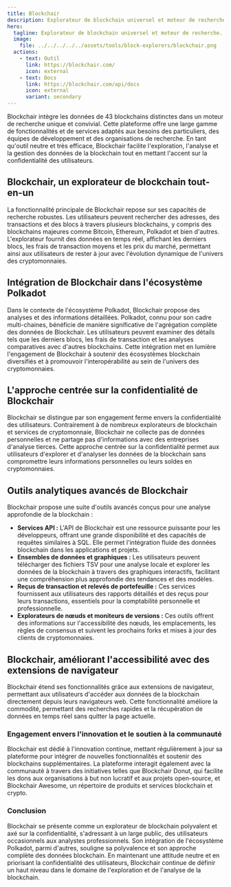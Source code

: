 ```yaml
---
title: Blockchair
description: Explorateur de blockchain universel et moteur de recherche avec support Polkadot.
hero:
  tagline: Explorateur de blockchain universel et moteur de recherche.
  image: 
    file: ../../../../../assets/tools/block-explorers/blockchair.png
  actions:
    - text: Outil
      link: https://blockchair.com/
      icon: external
    - text: Docs
      link: https://blockchair.com/api/docs
      icon: external
      variant: secondary
---
```


Blockchair intègre les données de 43 blockchains distinctes dans un moteur de recherche unique et convivial. Cette plateforme offre une large gamme de fonctionnalités et de services adaptés aux besoins des particuliers, des équipes de développement et des organisations de recherche. En tant qu'outil neutre et très efficace, Blockchair facilite l'exploration, l'analyse et la gestion des données de la blockchain tout en mettant l'accent sur la confidentialité des utilisateurs.

## Blockchair, un explorateur de blockchain tout-en-un
La fonctionnalité principale de Blockchair repose sur ses capacités de recherche robustes. Les utilisateurs peuvent rechercher des adresses, des transactions et des blocs à travers plusieurs blockchains, y compris des blockchains majeures comme Bitcoin, Ethereum, Polkadot et bien d'autres. L'explorateur fournit des données en temps réel, affichant les derniers blocs, les frais de transaction moyens et les prix du marché, permettant ainsi aux utilisateurs de rester à jour avec l'évolution dynamique de l'univers des cryptomonnaies.

## Intégration de Blockchair dans l'écosystème Polkadot
Dans le contexte de l'écosystème Polkadot, Blockchair propose des analyses et des informations détaillées. Polkadot, connu pour son cadre multi-chaines, bénéficie de manière significative de l'agrégation complète des données de Blockchair. Les utilisateurs peuvent examiner des détails tels que les derniers blocs, les frais de transaction et les analyses comparatives avec d'autres blockchains. Cette intégration met en lumière l'engagement de Blockchair à soutenir des écosystèmes blockchain diversifiés et à promouvoir l'interopérabilité au sein de l'univers des cryptomonnaies.

## L'approche centrée sur la confidentialité de Blockchair
Blockchair se distingue par son engagement ferme envers la confidentialité des utilisateurs. Contrairement à de nombreux explorateurs de blockchain et services de cryptomonnaie, Blockchair ne collecte pas de données personnelles et ne partage pas d'informations avec des entreprises d'analyse tierces. Cette approche centrée sur la confidentialité permet aux utilisateurs d'explorer et d'analyser les données de la blockchain sans compromettre leurs informations personnelles ou leurs soldes en cryptomonnaies.

## Outils analytiques avancés de Blockchair
Blockchair propose une suite d'outils avancés conçus pour une analyse approfondie de la blockchain :
- **Services API :** L'API de Blockchair est une ressource puissante pour les développeurs, offrant une grande disponibilité et des capacités de requêtes similaires à SQL. Elle permet l'intégration fluide des données blockchain dans les applications et projets.
- **Ensembles de données et graphiques :** Les utilisateurs peuvent télécharger des fichiers TSV pour une analyse locale et explorer les données de la blockchain à travers des graphiques interactifs, facilitant une compréhension plus approfondie des tendances et des modèles.
- **Reçus de transaction et relevés de portefeuille :** Ces services fournissent aux utilisateurs des rapports détaillés et des reçus pour leurs transactions, essentiels pour la comptabilité personnelle et professionnelle.
- **Explorateurs de nœuds et moniteurs de versions :** Ces outils offrent des informations sur l'accessibilité des nœuds, les emplacements, les règles de consensus et suivent les prochains forks et mises à jour des clients de cryptomonnaies.

## Blockchair, améliorant l'accessibilité avec des extensions de navigateur
Blockchair étend ses fonctionnalités grâce aux extensions de navigateur, permettant aux utilisateurs d'accéder aux données de la blockchain directement depuis leurs navigateurs web. Cette fonctionnalité améliore la commodité, permettant des recherches rapides et la récupération de données en temps réel sans quitter la page actuelle.

### Engagement envers l'innovation et le soutien à la communauté
Blockchair est dédié à l'innovation continue, mettant régulièrement à jour sa plateforme pour intégrer de nouvelles fonctionnalités et soutenir des blockchains supplémentaires. La plateforme interagit également avec la communauté à travers des initiatives telles que Blockchair Donut, qui facilite les dons aux organisations à but non lucratif et aux projets open-source, et Blockchair Awesome, un répertoire de produits et services blockchain et crypto.

### Conclusion
Blockchair se présente comme un explorateur de blockchain polyvalent et axé sur la confidentialité, s'adressant à un large public, des utilisateurs occasionnels aux analystes professionnels. Son intégration de l'écosystème Polkadot, parmi d'autres, souligne sa polyvalence et son approche complète des données blockchain. En maintenant une attitude neutre et en priorisant la confidentialité des utilisateurs, Blockchair continue de définir un haut niveau dans le domaine de l'exploration et de l'analyse de la blockchain.